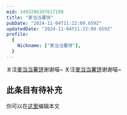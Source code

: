 ```yaml
---
mid: 3493296397617199
title: "麥当当薯饼"
pubDate: "2024-11-04T11:22:09.659Z"
updatedDate: "2024-11-04T11:22:09.659Z"
profile:
  {
    Nickname: ["麥当当薯饼"],
  }
---
```


关注[麥当当薯饼](https://space.bilibili.com/3493296397617199)谢谢喵~ 关注[麥当当薯饼](https://space.bilibili.com/3493296397617199)谢谢喵~

## 此条目有待补充
你可以在[这里](https://github.com/Yuhanawa/VTuber.ICU-Content/edit/master/v/麥当当薯饼/index.md)编辑本文
